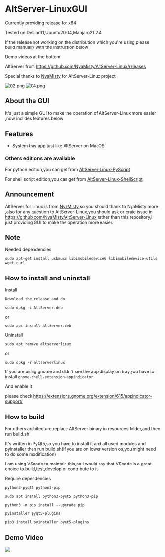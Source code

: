 # AltServer-LinuxGUI

Currently providing release for x64

Tested on Debian11,Ubuntu20.04,Manjaro21.2.4

If the release not working on the distribution which you're using,please build manually with the instruction below

Demo videos at the bottom

AltServer from https://github.com/NyaMisty/AltServer-Linux/releases

Special thanks to [NyaMisty](https://github.com/NyaMisty) for AltServer-Linux project 

 <img src="https://github.com/powenn/AltServer-LinuxGUI/blob/main/photos/02.png" alt="02.png"> 
 <img src="https://github.com/powenn/AltServer-LinuxGUI/blob/main/photos/04.png" alt="04.png">

## About the GUI

It's just a simple GUI to make the operation of AltServer-Linux more easier ,now inclides features below

## Features
- System tray app just like AltServer on MacOS

### Others editions are available

For python edition,you can get from [AltServer-Linux-PyScript](https://github.com/powenn/AltServer-Linux-PyScript)

For shell script edition,you can get from [AltServer-Linux-ShellScript](https://github.com/powenn/AltServer-Linux-ShellScript)

## Announcement

AltServer for Linux is from [NyaMisty](https://github.com/NyaMisty),so you should thank to NyaMisty more ,also for any question to AltServer-Linux,you should ask or crate issue in https://github.com/NyaMisty/AltServer-Linux rather than this repository,I just providing GUI to make the operation more easier. 

## Note 

Needed dependencies

```
sudo apt-get install usbmuxd libimobiledevice6 libimobiledevice-utils wget curl
```

## How to install and uninstall

Install

`Download the release and do `
```
sudo dpkg -i AltServer.deb
```
or
```
sudo apt install AltServer.deb
```

Uninstall

```
sudo apt remove altserverlinux
```
or
```
sudo dpkg -r altserverlinux
```

If you are using gnome and didn't see the app display on tray,you have to install `gnome-shell-extension-appindicator`

And enable it

please check https://extensions.gnome.org/extension/615/appindicator-support/



## How to build

For others architecture,replace AltServer binary in resources folder,and then run build.sh

It's written in PyQt5,so you have to install it and all used modules and pyinstaller then run build.sh(If you are on lower version os,you might need to do some modification)

I am using VScode to maintain this,so I would say that VScode is a great choice to build,test,develop or contribute to it 

Require dependencies

`python3-pyqt5 python3-pip`
```
sudo apt install python3-pyqt5 python3-pip
```
```
python3 -m pip install --upgrade pip
```
`pyinstaller pyqt5-plugins `
```
pip3 install pyinstaller pyqt5-plugins 
```
## Demo Video

<a href="https://www.youtube.com/watch?v=kEYg-f8lDOQ">
  <img src="https://img.youtube.com/vi/kEYg-f8lDOQ/maxresdefault.jpg" >
</a>
